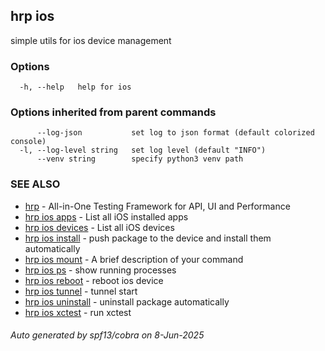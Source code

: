 ## hrp ios

simple utils for ios device management

### Options

```
  -h, --help   help for ios
```

### Options inherited from parent commands

```
      --log-json           set log to json format (default colorized console)
  -l, --log-level string   set log level (default "INFO")
      --venv string        specify python3 venv path
```

### SEE ALSO

* [hrp](hrp.md)	 - All-in-One Testing Framework for API, UI and Performance
* [hrp ios apps](hrp_ios_apps.md)	 - List all iOS installed apps
* [hrp ios devices](hrp_ios_devices.md)	 - List all iOS devices
* [hrp ios install](hrp_ios_install.md)	 - push package to the device and install them automatically
* [hrp ios mount](hrp_ios_mount.md)	 - A brief description of your command
* [hrp ios ps](hrp_ios_ps.md)	 - show running processes
* [hrp ios reboot](hrp_ios_reboot.md)	 - reboot ios device
* [hrp ios tunnel](hrp_ios_tunnel.md)	 - tunnel start
* [hrp ios uninstall](hrp_ios_uninstall.md)	 - uninstall package automatically
* [hrp ios xctest](hrp_ios_xctest.md)	 - run xctest

###### Auto generated by spf13/cobra on 8-Jun-2025

